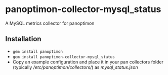 panoptimon-collector-mysql_status
=================================

A MySQL metrics collector for panoptimon

Installation
------------

* `gem install panoptimon`
* `gem install panoptimon-collector-mysql_status`
* Copy an example configuration and place it in your pan collectors folder (typically */etc/panoptimon/collectors/*) as *mysql_status.json*
